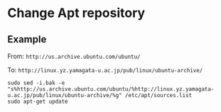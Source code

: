 # Change Apt repository

## Example

From: ```http://us.archive.ubuntu.com/ubuntu/```

To: ```http://linux.yz.yamagata-u.ac.jp/pub/linux/ubuntu-archive/```

```
sudo sed -i.bak -e "s%http://us.archive.ubuntu.com/ubuntu/%http://linux.yz.yamagata-u.ac.jp/pub/linux/ubuntu-archive/%g" /etc/apt/sources.list
sudo apt-get update
```
